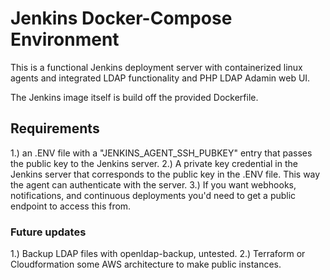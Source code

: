 # Jenkins Docker-Compose Environment
This is a functional Jenkins deployment server with containerized linux agents and integrated LDAP functionality and PHP LDAP Adamin web UI.

The Jenkins image itself is build off the provided Dockerfile.

## Requirements
1.) an .ENV file with a "JENKINS_AGENT_SSH_PUBKEY" entry that passes the public key to the Jenkins server.
2.) A private key credential in the Jenkins server that corresponds to the public key in the .ENV file. This way the agent can authenticate with the server.
3.) If you want webhooks, notifications, and continuous deployments you'd need to get a public endpoint to access this from.

### Future updates
1.) Backup LDAP files with openldap-backup, untested.
2.) Terraform or Cloudformation some AWS architecture to make public instances.
